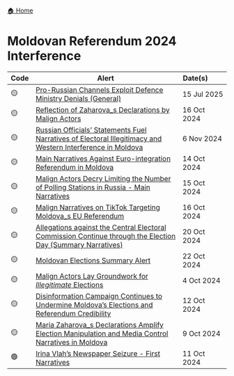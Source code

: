<a href="{{ '/' | relative_url }}" class="home-button">🏠 Home</a>

# Moldovan Referendum 2024 Interference

| Code | Alert | Date(s)&nbsp;&nbsp;&nbsp;&nbsp;&nbsp;&nbsp;&nbsp;&nbsp; |
|---|---------------|---------|
| 🟡 | [Pro-Russian Channels Exploit Defence Ministry Denials (General)](https://drive.google.com/file/d/1-bpvLa0kfXl1Yvb_avya0kvMSfL-XGBm/view?usp=drivesdk) | 15 Jul 2025 |    
| 🟡 | [Reflection of Zaharova_s Declarations by Malign Actors](https://drive.google.com/file/d/18uq8-z1ShHVoCqe0-quQKvxmRkdbFO4p/view?usp=drivesdk)  | 16 Oct 2024 |  
| 🟡 | [Russian Officials’ Statements Fuel Narratives of Electoral Illegitimacy and Western Interference in Moldova](https://drive.google.com/file/d/1P5crQZST43hYjK0SQEA3ITo-Rbtgf0BS/view?usp=drivesdk)  | 6 Nov 2024 |  
| 🟡 | [Main Narratives Against Euro-integration Referendum in Moldova](https://drive.google.com/file/d/1M2XsEqem5LROX1wTup4IAo_Ke9qfg4VZ/view?usp=drivesdk) | 14 Oct 2024 |   
| 🟡 | [Malign Actors Decry Limiting the Number of Polling Stations in Russia - Main Narratives](https://drive.google.com/file/d/1AlXk7Qgc0xkeznEoPd8a59UfEItF-div/view?usp=drivesdk)  | 15 Oct 2024 |  
| 🟡 | [Malign Narratives on TikTok Targeting Moldova_s EU Referendum](https://drive.google.com/file/d/1KQJ4CLR_wvNqkO6i9tjGQB_aXpR3lqUc/view?usp=drivesdk)  | 16 Oct 2024 |  
| 🟡 | [Allegations against the Central Electoral Commission Continue through the Election Day (Summary Narratives)](https://drive.google.com/file/d/1Ja1pZ9Sb_UdFGbP5r3LYGh-FP70yvcfS/view?usp=drivesdk)  | 20 Oct 2024 |  
| 🟡 | [Moldovan Elections Summary Alert](https://drive.google.com/file/d/1zqNqi-B4iFt535k-2_XsqAGCWM8VIHcw/view?usp=drivesdk)  | 22 Oct 2024 |  
| 🟡 | [Malign Actors Lay Groundwork for _Illegitimate_ Elections](https://drive.google.com/file/d/1fvUGbYYfomaD6mxBchdwDZwcAksvkAnb/view?usp=drivesdk)  | 4 Oct 2024 |  
| 🟡 | [Disinformation Campaign Continues to Undermine Moldova’s Elections and Referendum Credibility](https://drive.google.com/file/d/1E6PMFA7Gh9IYqQr7M7fwNzNDT7STLu2q/view?usp=drivesdk)  | 12 Oct 2024 |  
| 🟡 | [Maria Zaharova_s Declarations Amplify Election Manipulation and Media Control Narratives in Moldova](https://drive.google.com/file/d/1Fi6lt5pYhDg-B3DzCU0dSx_ENu1dVUuW/view?usp=drivesdk)  | 9 Oct 2024 |  
| 🟢 | [Irina Vlah’s Newspaper Seizure - First Narratives](https://drive.google.com/file/d/13P5IzB5jw2fEmbpKUYhil13vPkFK93nP/view?usp=drivesdk) | 11 Oct 2024 |  
